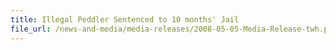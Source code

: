 ```yaml
---
title: Illegal Peddler Sentenced to 10 months' Jail
file_url: /news-and-media/media-releases/2008-05-05-Media-Release-twh.pdf
---
```

